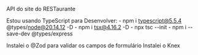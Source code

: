API do site do RESTaurante



Estou usando TypeScript para Desenvolver:
    - npm i typescript@5.5.4 @types/node@20.14.12 -D
    - npm i tsx@4.16.2 -D
    - npx tsc --init
    - npm i --save-dev @types/express


Instalei o @Zod para validar os campos de formulário
Instalei o Knex


